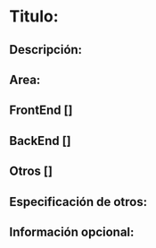 # Titulo:

## Descripción:

## Area:

## FrontEnd []

## BackEnd []

## Otros []

## Especificación de otros:

## Información opcional:
